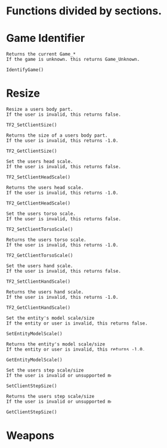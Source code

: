 # Functions divided by sections.


# Game Identifier

```
Returns the current Game_*
If the game is unknown. this returns Game_Unknown.

IdentifyGame()
```

# Resize

```
Resize a users body part.
If the user is invalid, this returns false.

TF2_SetClientSize()
```

```
Returns the size of a users body part.
If the user is invalid, this returns -1.0.

TF2_GetClientSize()
```

```
Set the users head scale.
If the user is invalid, this returns false.

TF2_SetClientHeadScale()
```

```
Returns the users head scale.
If the user is invalid, this returns -1.0.

TF2_GetClientHeadScale()
```

```
Set the users torso scale.
If the user is invalid, this returns false.

TF2_SetClientTorsoScale()
```

```
Returns the users torso scale.
If the user is invalid, this returns -1.0.

TF2_GetClientTorsoScale()
```

```
Set the users hand scale.
If the user is invalid, this returns false.

TF2_SetClientHandScale()
```

```
Returns the users hand scale.
If the user is invalid, this returns -1.0.

TF2_GetClientHandScale()
```

```
Set the entity's model scale/size
If the entity or user is invalid, this returns false.

SetEntityModelScale()
```

```
Returns the entity's model scale/size
If the entity or user is invalid, this returns -1.0.

GetEntityModelScale()
```

```
Set the users step scale/size
If the user is invalid or unsupported mod, this returns false.

SetClientStepSize()
```

```
Returns the users step scale/size
If the user is invalid or unsupported mod, this returns -1.0.

GetClientStepSize()
```

# Weapons

# Clients

# Entities

# Additions


# Team Fortress 2

# Counter-Strike

# Counter-Strike: Global Offensive

# Left 4 Dead

# Day of Defeat: Source

# Fortress-Forever

# Contagion


# Multi-Colors
